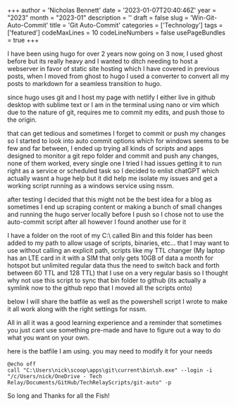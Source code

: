 +++
author = 'Nicholas Bennett'
date = '2023-01-07T20:40:46Z'
year = "2023"
month = "2023-01"
description = ''
draft = false
slug = 'Win-Git-Auto-Commit'
title = 'Git Auto-Commit'
categories = ['Technology']
tags = ['featured']
codeMaxLines = 10
codeLineNumbers = false
usePageBundles = true
+++

I have been using hugo for over 2 years now going on 3 now, I used ghost before but its really heavy and I wanted to ditch needing to host a webserver in favor of static site hosting which I have covered in previous posts, when I moved from ghost to hugo I used a converter to convert all my posts to markdown for a seamless transition to hugo.

since hugo uses git and I host my page with netlify I either live in github desktop with sublime text or I am in the terminal using nano or vim which due to the nature of git, requires me to commit my edits, and push those to the origin. 

that can get tedious and sometimes I forget to commit or push my changes so I started to look into auto commit options which for windows seems to be few and far between, I ended up trying all kinds of scripts and apps designed to monitor a git repo folder and commit and push any changes, none of them worked, every single one I tried I had issues getting it to run right as a service or scheduled task so I decided to enlist chatGPT which actually wasnt a huge help but it did help me isolate my issues and get a working script running as a windows service using nssm. 

after testing I decided that this might not be the best idea for a blog as sometimes I end up scraping content or making a bunch of small changes and running the hugo server locally before I push so I chose not to use the auto-commit script after all however I found another use for it

I have a folder on the root of my C:\ called Bin and this folder has been added to my path to allow usage of scripts, binaries, etc... that I may want to use without calling an explicit path, scripts like my TTL changer (My laptop has an LTE card in it with a SIM that only gets 10GB of data a month for hotspot but unlimited regular data thus the need to switch back and forth between 60 TTL and 128 TTL) that I use on a very regular basis so I thought why not use this script to sync that bin folder to github (its actually a symlink now to the github repo that I moved all the scripts onto)

below I will share the batfile as well as the powershell script I wrote to make it all work along with the right settings for nssm.

All in all it was a good learning experience and a reminder that sometimes you just cant use something pre-made and have to figure out a way to do what you want on your own. 

here is the batfile I am using. you may need to modify it for your needs

```
@echo off
call "C:\Users\nick\scoop\apps\git\current\bin\sh.exe" --login -i "/c/Users/nick/OneDrive - Tech Relay/Documents/GitHub/TechRelayScripts/git-auto" -p
```
So long and Thanks for all the Fish!